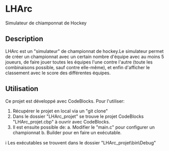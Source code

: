 # LHArc
Simulateur de chiamponnat de Hockey

## Description
LHArc est un "simulateur" de championnat de hockey.Le simulateur permet de créer un championnat avec un certain nombre d'équipe avec au moins 5 joueurs, de faire jouer toutes les équipes l'une contre l'autre (toute les combinaisons possible, sauf contre elle-même), et enfin d'afficher le classement avec le score des différentes équipes.

## Utilisation
Ce projet est développé avec CodeBlocks.
Pour l'utiliser:
1. Récupérer le projet en local via un "git clone"
2. Dans le dossier "LHArc_projet" se trouve le projet CodeBlocks "LHArc_projet.cbp" à ouvrir avec CodeBlocks.
3. Il est ensuite possible de:
   a. Modifier le "main.c" pour configurer un championnat
   b. Builder pour en faire un exécutable.

:information_source: Les exécutables se trouvent dans le dossier "LHArc_projet\bin\Debug"
